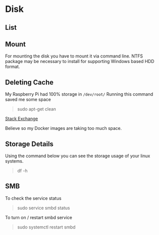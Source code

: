 # Disk

## List


## Mount

For mounting the disk you have to mount it via command line.
NTFS package may be necessary to install for supporting Windows based HDD format.



## Deleting Cache

My Raspberry Pi had 100% storage in `/dev/root/` 
Running this command saved me some space

> sudo apt-get clean

[Stack Exchange](https://raspberrypi.stackexchange.com/questions/58979/root-filesystem-usage-at-100-but-i-cant-see-why)

Believe so my Docker images are taking too much space.





## Storage Details

Using the command below you can see the storage usage of your linux systems.

>  df -h


## SMB 

To check the service status

> sudo service smbd status


To turn on / restart smbd service

> sudo systemctl restart smbd